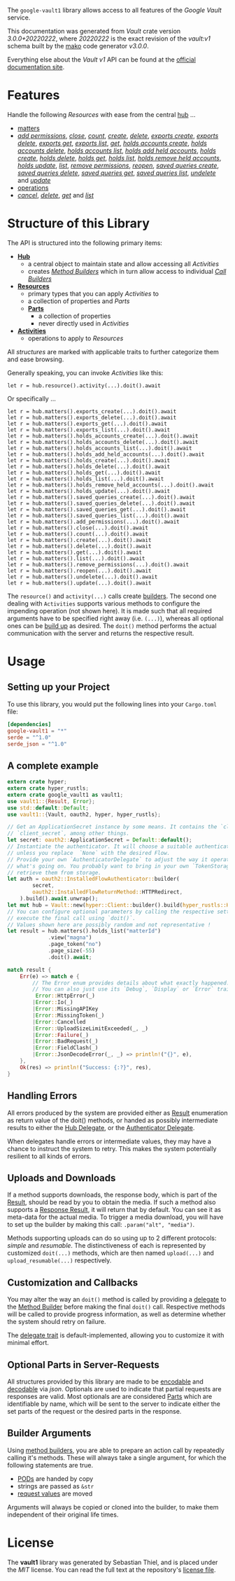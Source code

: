 <!---
DO NOT EDIT !
This file was generated automatically from 'src/mako/api/README.md.mako'
DO NOT EDIT !
-->
The `google-vault1` library allows access to all features of the *Google Vault* service.

This documentation was generated from *Vault* crate version *3.0.0+20220222*, where *20220222* is the exact revision of the *vault:v1* schema built by the [mako](http://www.makotemplates.org/) code generator *v3.0.0*.

Everything else about the *Vault* *v1* API can be found at the
[official documentation site](https://developers.google.com/vault).
# Features

Handle the following *Resources* with ease from the central [hub](https://docs.rs/google-vault1/3.0.0+20220222/google_vault1/Vault) ... 

* [matters](https://docs.rs/google-vault1/3.0.0+20220222/google_vault1/api::Matter)
 * [*add permissions*](https://docs.rs/google-vault1/3.0.0+20220222/google_vault1/api::MatterAddPermissionCall), [*close*](https://docs.rs/google-vault1/3.0.0+20220222/google_vault1/api::MatterCloseCall), [*count*](https://docs.rs/google-vault1/3.0.0+20220222/google_vault1/api::MatterCountCall), [*create*](https://docs.rs/google-vault1/3.0.0+20220222/google_vault1/api::MatterCreateCall), [*delete*](https://docs.rs/google-vault1/3.0.0+20220222/google_vault1/api::MatterDeleteCall), [*exports create*](https://docs.rs/google-vault1/3.0.0+20220222/google_vault1/api::MatterExportCreateCall), [*exports delete*](https://docs.rs/google-vault1/3.0.0+20220222/google_vault1/api::MatterExportDeleteCall), [*exports get*](https://docs.rs/google-vault1/3.0.0+20220222/google_vault1/api::MatterExportGetCall), [*exports list*](https://docs.rs/google-vault1/3.0.0+20220222/google_vault1/api::MatterExportListCall), [*get*](https://docs.rs/google-vault1/3.0.0+20220222/google_vault1/api::MatterGetCall), [*holds accounts create*](https://docs.rs/google-vault1/3.0.0+20220222/google_vault1/api::MatterHoldAccountCreateCall), [*holds accounts delete*](https://docs.rs/google-vault1/3.0.0+20220222/google_vault1/api::MatterHoldAccountDeleteCall), [*holds accounts list*](https://docs.rs/google-vault1/3.0.0+20220222/google_vault1/api::MatterHoldAccountListCall), [*holds add held accounts*](https://docs.rs/google-vault1/3.0.0+20220222/google_vault1/api::MatterHoldAddHeldAccountCall), [*holds create*](https://docs.rs/google-vault1/3.0.0+20220222/google_vault1/api::MatterHoldCreateCall), [*holds delete*](https://docs.rs/google-vault1/3.0.0+20220222/google_vault1/api::MatterHoldDeleteCall), [*holds get*](https://docs.rs/google-vault1/3.0.0+20220222/google_vault1/api::MatterHoldGetCall), [*holds list*](https://docs.rs/google-vault1/3.0.0+20220222/google_vault1/api::MatterHoldListCall), [*holds remove held accounts*](https://docs.rs/google-vault1/3.0.0+20220222/google_vault1/api::MatterHoldRemoveHeldAccountCall), [*holds update*](https://docs.rs/google-vault1/3.0.0+20220222/google_vault1/api::MatterHoldUpdateCall), [*list*](https://docs.rs/google-vault1/3.0.0+20220222/google_vault1/api::MatterListCall), [*remove permissions*](https://docs.rs/google-vault1/3.0.0+20220222/google_vault1/api::MatterRemovePermissionCall), [*reopen*](https://docs.rs/google-vault1/3.0.0+20220222/google_vault1/api::MatterReopenCall), [*saved queries create*](https://docs.rs/google-vault1/3.0.0+20220222/google_vault1/api::MatterSavedQueryCreateCall), [*saved queries delete*](https://docs.rs/google-vault1/3.0.0+20220222/google_vault1/api::MatterSavedQueryDeleteCall), [*saved queries get*](https://docs.rs/google-vault1/3.0.0+20220222/google_vault1/api::MatterSavedQueryGetCall), [*saved queries list*](https://docs.rs/google-vault1/3.0.0+20220222/google_vault1/api::MatterSavedQueryListCall), [*undelete*](https://docs.rs/google-vault1/3.0.0+20220222/google_vault1/api::MatterUndeleteCall) and [*update*](https://docs.rs/google-vault1/3.0.0+20220222/google_vault1/api::MatterUpdateCall)
* [operations](https://docs.rs/google-vault1/3.0.0+20220222/google_vault1/api::Operation)
 * [*cancel*](https://docs.rs/google-vault1/3.0.0+20220222/google_vault1/api::OperationCancelCall), [*delete*](https://docs.rs/google-vault1/3.0.0+20220222/google_vault1/api::OperationDeleteCall), [*get*](https://docs.rs/google-vault1/3.0.0+20220222/google_vault1/api::OperationGetCall) and [*list*](https://docs.rs/google-vault1/3.0.0+20220222/google_vault1/api::OperationListCall)




# Structure of this Library

The API is structured into the following primary items:

* **[Hub](https://docs.rs/google-vault1/3.0.0+20220222/google_vault1/Vault)**
    * a central object to maintain state and allow accessing all *Activities*
    * creates [*Method Builders*](https://docs.rs/google-vault1/3.0.0+20220222/google_vault1/client::MethodsBuilder) which in turn
      allow access to individual [*Call Builders*](https://docs.rs/google-vault1/3.0.0+20220222/google_vault1/client::CallBuilder)
* **[Resources](https://docs.rs/google-vault1/3.0.0+20220222/google_vault1/client::Resource)**
    * primary types that you can apply *Activities* to
    * a collection of properties and *Parts*
    * **[Parts](https://docs.rs/google-vault1/3.0.0+20220222/google_vault1/client::Part)**
        * a collection of properties
        * never directly used in *Activities*
* **[Activities](https://docs.rs/google-vault1/3.0.0+20220222/google_vault1/client::CallBuilder)**
    * operations to apply to *Resources*

All *structures* are marked with applicable traits to further categorize them and ease browsing.

Generally speaking, you can invoke *Activities* like this:

```Rust,ignore
let r = hub.resource().activity(...).doit().await
```

Or specifically ...

```ignore
let r = hub.matters().exports_create(...).doit().await
let r = hub.matters().exports_delete(...).doit().await
let r = hub.matters().exports_get(...).doit().await
let r = hub.matters().exports_list(...).doit().await
let r = hub.matters().holds_accounts_create(...).doit().await
let r = hub.matters().holds_accounts_delete(...).doit().await
let r = hub.matters().holds_accounts_list(...).doit().await
let r = hub.matters().holds_add_held_accounts(...).doit().await
let r = hub.matters().holds_create(...).doit().await
let r = hub.matters().holds_delete(...).doit().await
let r = hub.matters().holds_get(...).doit().await
let r = hub.matters().holds_list(...).doit().await
let r = hub.matters().holds_remove_held_accounts(...).doit().await
let r = hub.matters().holds_update(...).doit().await
let r = hub.matters().saved_queries_create(...).doit().await
let r = hub.matters().saved_queries_delete(...).doit().await
let r = hub.matters().saved_queries_get(...).doit().await
let r = hub.matters().saved_queries_list(...).doit().await
let r = hub.matters().add_permissions(...).doit().await
let r = hub.matters().close(...).doit().await
let r = hub.matters().count(...).doit().await
let r = hub.matters().create(...).doit().await
let r = hub.matters().delete(...).doit().await
let r = hub.matters().get(...).doit().await
let r = hub.matters().list(...).doit().await
let r = hub.matters().remove_permissions(...).doit().await
let r = hub.matters().reopen(...).doit().await
let r = hub.matters().undelete(...).doit().await
let r = hub.matters().update(...).doit().await
```

The `resource()` and `activity(...)` calls create [builders][builder-pattern]. The second one dealing with `Activities` 
supports various methods to configure the impending operation (not shown here). It is made such that all required arguments have to be 
specified right away (i.e. `(...)`), whereas all optional ones can be [build up][builder-pattern] as desired.
The `doit()` method performs the actual communication with the server and returns the respective result.

# Usage

## Setting up your Project

To use this library, you would put the following lines into your `Cargo.toml` file:

```toml
[dependencies]
google-vault1 = "*"
serde = "^1.0"
serde_json = "^1.0"
```

## A complete example

```Rust
extern crate hyper;
extern crate hyper_rustls;
extern crate google_vault1 as vault1;
use vault1::{Result, Error};
use std::default::Default;
use vault1::{Vault, oauth2, hyper, hyper_rustls};

// Get an ApplicationSecret instance by some means. It contains the `client_id` and 
// `client_secret`, among other things.
let secret: oauth2::ApplicationSecret = Default::default();
// Instantiate the authenticator. It will choose a suitable authentication flow for you, 
// unless you replace  `None` with the desired Flow.
// Provide your own `AuthenticatorDelegate` to adjust the way it operates and get feedback about 
// what's going on. You probably want to bring in your own `TokenStorage` to persist tokens and
// retrieve them from storage.
let auth = oauth2::InstalledFlowAuthenticator::builder(
        secret,
        oauth2::InstalledFlowReturnMethod::HTTPRedirect,
    ).build().await.unwrap();
let mut hub = Vault::new(hyper::Client::builder().build(hyper_rustls::HttpsConnector::with_native_roots()), auth);
// You can configure optional parameters by calling the respective setters at will, and
// execute the final call using `doit()`.
// Values shown here are possibly random and not representative !
let result = hub.matters().holds_list("matterId")
             .view("magna")
             .page_token("no")
             .page_size(-55)
             .doit().await;

match result {
    Err(e) => match e {
        // The Error enum provides details about what exactly happened.
        // You can also just use its `Debug`, `Display` or `Error` traits
         Error::HttpError(_)
        |Error::Io(_)
        |Error::MissingAPIKey
        |Error::MissingToken(_)
        |Error::Cancelled
        |Error::UploadSizeLimitExceeded(_, _)
        |Error::Failure(_)
        |Error::BadRequest(_)
        |Error::FieldClash(_)
        |Error::JsonDecodeError(_, _) => println!("{}", e),
    },
    Ok(res) => println!("Success: {:?}", res),
}

```
## Handling Errors

All errors produced by the system are provided either as [Result](https://docs.rs/google-vault1/3.0.0+20220222/google_vault1/client::Result) enumeration as return value of
the doit() methods, or handed as possibly intermediate results to either the 
[Hub Delegate](https://docs.rs/google-vault1/3.0.0+20220222/google_vault1/client::Delegate), or the [Authenticator Delegate](https://docs.rs/yup-oauth2/*/yup_oauth2/trait.AuthenticatorDelegate.html).

When delegates handle errors or intermediate values, they may have a chance to instruct the system to retry. This 
makes the system potentially resilient to all kinds of errors.

## Uploads and Downloads
If a method supports downloads, the response body, which is part of the [Result](https://docs.rs/google-vault1/3.0.0+20220222/google_vault1/client::Result), should be
read by you to obtain the media.
If such a method also supports a [Response Result](https://docs.rs/google-vault1/3.0.0+20220222/google_vault1/client::ResponseResult), it will return that by default.
You can see it as meta-data for the actual media. To trigger a media download, you will have to set up the builder by making
this call: `.param("alt", "media")`.

Methods supporting uploads can do so using up to 2 different protocols: 
*simple* and *resumable*. The distinctiveness of each is represented by customized 
`doit(...)` methods, which are then named `upload(...)` and `upload_resumable(...)` respectively.

## Customization and Callbacks

You may alter the way an `doit()` method is called by providing a [delegate](https://docs.rs/google-vault1/3.0.0+20220222/google_vault1/client::Delegate) to the 
[Method Builder](https://docs.rs/google-vault1/3.0.0+20220222/google_vault1/client::CallBuilder) before making the final `doit()` call. 
Respective methods will be called to provide progress information, as well as determine whether the system should 
retry on failure.

The [delegate trait](https://docs.rs/google-vault1/3.0.0+20220222/google_vault1/client::Delegate) is default-implemented, allowing you to customize it with minimal effort.

## Optional Parts in Server-Requests

All structures provided by this library are made to be [encodable](https://docs.rs/google-vault1/3.0.0+20220222/google_vault1/client::RequestValue) and 
[decodable](https://docs.rs/google-vault1/3.0.0+20220222/google_vault1/client::ResponseResult) via *json*. Optionals are used to indicate that partial requests are responses 
are valid.
Most optionals are are considered [Parts](https://docs.rs/google-vault1/3.0.0+20220222/google_vault1/client::Part) which are identifiable by name, which will be sent to 
the server to indicate either the set parts of the request or the desired parts in the response.

## Builder Arguments

Using [method builders](https://docs.rs/google-vault1/3.0.0+20220222/google_vault1/client::CallBuilder), you are able to prepare an action call by repeatedly calling it's methods.
These will always take a single argument, for which the following statements are true.

* [PODs][wiki-pod] are handed by copy
* strings are passed as `&str`
* [request values](https://docs.rs/google-vault1/3.0.0+20220222/google_vault1/client::RequestValue) are moved

Arguments will always be copied or cloned into the builder, to make them independent of their original life times.

[wiki-pod]: http://en.wikipedia.org/wiki/Plain_old_data_structure
[builder-pattern]: http://en.wikipedia.org/wiki/Builder_pattern
[google-go-api]: https://github.com/google/google-api-go-client

# License
The **vault1** library was generated by Sebastian Thiel, and is placed 
under the *MIT* license.
You can read the full text at the repository's [license file][repo-license].

[repo-license]: https://github.com/Byron/google-apis-rsblob/main/LICENSE.md
